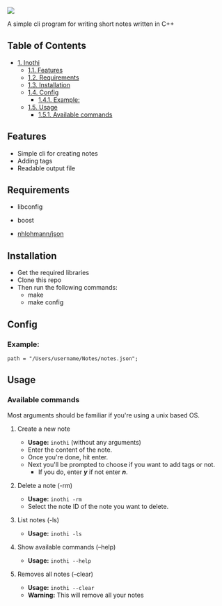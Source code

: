 ![](http://helvetia.design/INOTHI.png)

A simple cli program for writing short notes written in C++

<div id="table-of-contents">
<h2>Table of Contents</h2>
<div id="text-table-of-contents">
<ul>
<li><a href="#sec-1">1. Inothi</a>
<ul>
<li><a href="#sec-1-1">1.1. Features</a></li>
<li><a href="#sec-1-2">1.2. Requirements</a></li>
<li><a href="#sec-1-3">1.3. Installation</a></li>
<li><a href="#sec-1-4">1.4. Config</a>
<ul>
<li><a href="#sec-1-4-1">1.4.1. Example:</a></li>
</ul>
</li>
<li><a href="#sec-1-5">1.5. Usage</a>
<ul>
<li><a href="#sec-1-5-1">1.5.1. Available commands</a></li>
</ul>
</li>
</ul>
</li>
</ul>
</div>
</div>

## Features

-   Simple cli for creating notes
-   Adding tags
-   Readable output file

## Requirements

-   libconfig
-   boost

- [nhlohmann/json](https://github.com/nlohmann/json) 

## Installation

-   Get the required libraries
-   Clone this repo
-   Then run the following commands:
    -   make
    -   make config

## Config

### Example:

`path = "/Users/username/Notes/notes.json";`

## Usage

### Available commands

Most arguments should be familiar if you're using a unix based OS.

1.  Create a new note

    -   **Usage:** `inothi` (without any arguments)
    -   Enter the content of the note.
    -   Once you're done, hit enter.
    -   Next you'll be prompted to choose if you want to add tags or not.
        -   If you do, enter ***y*** if not enter ***n***.

2.  Delete a note (-rm)

    -   **Usage:** `inothi -rm`
    -   Select the note ID of the note you want to delete.

3.  List notes (-ls)

    -   **Usage:** `inothi -ls`

4.  Show available commands (&#x2013;help)

    -   **Usage:** `inothi --help`

5.  Removes all notes (&#x2013;clear)

    -   **Usage:** `inothi --clear`
    -   **Warning:** This will remove all your notes

